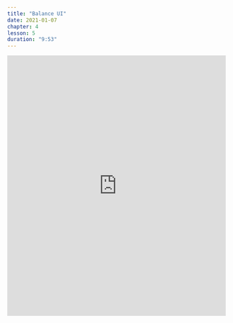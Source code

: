 ```yaml
---
title: "Balance UI"
date: 2021-01-07
chapter: 4
lesson: 5
duration: "9:53"
---
```


<iframe width="100%" height="600" src="https://www.youtube.com/embed/xubfm6LecDk?list=PLlvgXQiqkT5Bysu6My5p3j4ghb6lf48gt" title="YouTube video player" frameborder="0" allow="accelerometer; autoplay; clipboard-write; encrypted-media; gyroscope; picture-in-picture" allowfullscreen></iframe>

